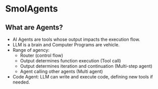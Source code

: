 # SmolAgents

## What are Agents?

- AI Agents are tools whose output impacts the execution flow.
- LLM is a brain and Computer Programs are vehicle.
- Range of agency:
  - Router (control flow)
  - Output determines function execution (Tool call)
  - Output determines iteration and continuation (Multi-step agent)
  - Agent calling other agents (Multi agent)
- Code Agent: LLM can write and execute code, defining new tools if needed.
